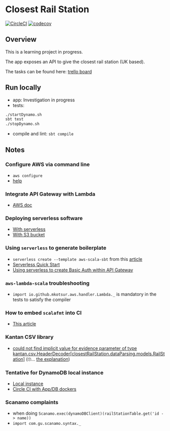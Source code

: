 # Closest Rail Station

[![CircleCI](https://circleci.com/gh/hervit0/closest-rail-station.svg?style=svg)](https://circleci.com/gh/hervit0/closest-rail-station)
[![codecov](https://codecov.io/gh/hervit0/closest-rail-station/branch/master/graph/badge.svg)](https://codecov.io/gh/hervit0/closest-rail-station)


## Overview

This is a learning project in progress.

The app exposes an API to give the closest rail station (UK based).

The tasks can be found here: [trello board](https://trello.com/b/KLKXcGcC)

## Run locally

- app: Investigation in progress
- tests: 
```bash
./startDynamo.sh
sbt test
./stopDynamo.sh
```
- compile and lint: `sbt compile`

## Notes

### Configure AWS via command line

- `aws configure`
- [help](https://docs.aws.amazon.com/cli/latest/userguide/cli-chap-configure.html)

### Integrate API Gateway with Lambda

- [AWS doc](https://docs.aws.amazon.com/lambda/latest/dg/with-on-demand-https-example.html)

### Deploying serverless software

- [With serverless](https://read.acloud.guru/continuous-deployment-with-serverless-and-circleci-772f990820ee)
- [With S3 bucket](https://vmokshagroup.com/blog/automating-deployment-of-aws-lambda/)

### Using `serverless` to generate boilerplate

- `serverless create --template aws-scala-sbt` from this [article](https://medium.com/@mkotsur/this-is-why-you-should-consider-using-aws-lambda-scala-6b3ea841f8b0)
- [Serverless Quick Start](https://serverless.com/framework/docs/providers/aws/guide/quick-start/)
- [Using serverless to create Basic Auth within API Gateway](https://medium.com/@Da_vidgf/http-basic-auth-with-api-gateway-and-serverless-5ae14ad0a270)

### `aws-lambda-scala` troubleshooting

- `import io.github.mkotsur.aws.handler.Lambda._` is mandatory in the tests to satisfy the compiler

### How to embed `scalafmt` into CI

- [This article](https://medium.com/zyseme-technology/code-formatting-scalafmt-and-the-git-pre-commit-hook-3de71d099514)

### Kantan CSV library

- [could not find implicit value for evidence parameter of type kantan.csv.HeaderDecoder[closestRailStation.dataParsing.models.RailStation]](https://github.com/nrinaudo/kantan.csv/issues/41) (:roll_eyes:... [the explanation](https://nrinaudo.github.io/kantan.csv/headers.html))

### Tentative for DynamoDB local instance

- [Local instance](https://stackoverflow.com/questions/54665643/local-dynamodb-unable-to-execute-http-request-connection-refused)
- [Circle CI with App/DB dockers](https://circleci.com/docs/2.0/postgres-config/)

### Scanamo complaints

- when doing `Scanamo.exec(dynamoDBClient)(railStationTable.get('id -> name))`
- `import com.gu.scanamo.syntax._`
